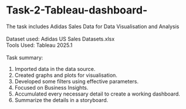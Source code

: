 # Task-2-Tableau-dashboard-
The task includes Adidas Sales Data for Data Visualisation and Analysis
<br>
<br>
Dataset used: Adidas US Sales Datasets.xlsx
<br>
Tools Used: Tableau 2025.1
<br>
<br>
Task summary:
1. Imported data in the data source.
2. Created graphs and plots for visualisation.
3. Developed some filters using effective parameters.
4. Focused on Business Insights.
5. Accumulated every necessary detail to create a working dashboard.
6. Summarize the details in a storyboard.
